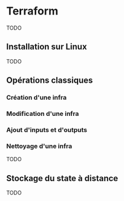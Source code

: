 # Terraform

TODO

## Installation sur Linux

TODO

## Opérations classiques

### Création d'une infra

### Modification d'une infra

### Ajout d'inputs et d'outputs

### Nettoyage d'une infra

TODO

## Stockage du state à distance

TODO
